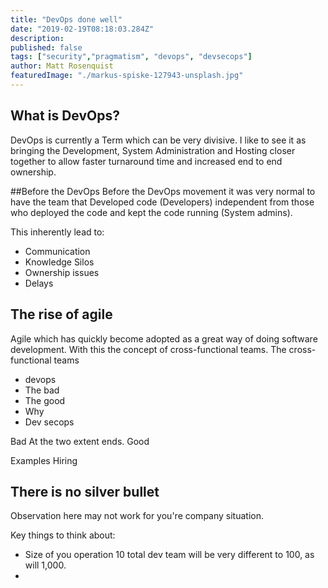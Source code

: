 ```yaml
---
title: "DevOps done well"
date: "2019-02-19T08:18:03.284Z"
description:
published: false
tags: ["security","pragmatism", "devops", "devsecops"]
author: Matt Rosenquist
featuredImage: "./markus-spiske-127943-unsplash.jpg"
---
```


## What is DevOps?

DevOps is currently a Term which can be very divisive.
I like to see it as bringing the Development, System Administration and Hosting
closer together to allow faster turnaround time and increased end to end ownership. 


##Before the DevOps
Before the DevOps movement it was very normal to have the team that Developed code (Developers) independent from those
who deployed the code and kept the code running (System admins).

This inherently lead to:
- Communication
- Knowledge Silos 
- Ownership issues
- Delays


## The rise of agile
Agile which has quickly become adopted as a great way of doing software development. With this the concept of cross-functional teams. The cross-functional teams 

* devops
* The bad
* The good
* Why
* Dev secops

Bad
At the two extent ends. 
Good 

Examples
Hiring

## There is no silver bullet

Observation here may not work for you're company situation.

Key things to think about:
- Size of you operation 10 total dev team will be very different to 100, as will 1,000.
- 
